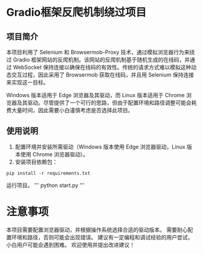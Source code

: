 
# Gradio框架反爬机制绕过项目

## 项目简介

本项目利用了 Selenium 和 Browsermob-Proxy 技术，通过模拟浏览器行为来绕过 Gradio 框架网站的反爬机制。该网站的反爬机制基于随机生成的在线码，并通过 WebSocket 保持连接以确保在线码的有效性。传统的请求方式难以模拟这种动态交互过程，因此采用了 Browsermob 获取在线码，并且用 Selenium 保持连接来实现这一目标。

Windows 版本适用于 Edge 浏览器及其驱动，而 Linux 版本适用于 Chrome 浏览器及其驱动。尽管提供了一个可行的思路，但由于配置环境和路径调整可能会耗费大量时间，因此需要小白谨慎考虑是否选择此项目。

## 使用说明

1. 配置环境并安装所需驱动（Windows 版本使用 Edge 浏览器驱动，Linux 版本使用 Chrome 浏览器驱动）。
2. 安装项目依赖包：

```
pip install -r requirements.txt
```
运行项目。
'''
python start.py
'''

# 注意事项
本项目需要配置浏览器驱动，并根据操作系统选择合适的驱动版本。
需要耐心配置环境和路径，否则可能会出现错误。
建议有一定编程和调试经验的用户尝试，小白用户可能会遇到困难。
欢迎使用并提出改进建议！


